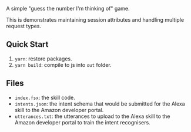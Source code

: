 A simple "guess the number I'm thinking of" game. 

This is demonstrates maintaining session attributes and handling multiple request types.

## Quick Start

1. `yarn`: restore packages.
2. `yarn build`: compile to js into `out` folder.

## Files

- `index.fsx`: the skill code.
- `intents.json`: the intent schema that would be submitted for the Alexa skill to the Amazon developer portal.
- `utterances.txt`: the utterances to upload to the Alexa skill to the Amazon developer portal to train the intent recognisers.
